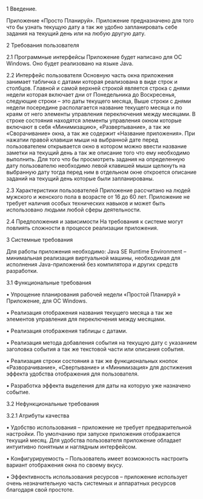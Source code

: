 1 Введение.

Приложение «Просто Планируй». Приложение предназначено для того что бы узнать текущую дату а так же удобно запланировать себе задания на текущий день или на любую другую дату.

2 Требования пользователя

2.1 Программные интерфейсы
Приложение будет написано  для  ОС Windows. Оно будет реализовано на языке Java.

2.2 Интерфейс пользователя
Основную часть окна приложения занимает табличка с датами которая реализована в виде строк и столбцов. Главной и самой верхней строкой является строка с днями недели которая включает дни от Понедельника до Воскресенья, следующие строки – это даты текущего месяца, Выше строки с днями недели посередине располагается название текущего месяца и по краям от него элементы управления переключения между месяцами.  В строке состояния находятся элементы управления окном которые включают в себя «Минимизацию», «Развертывание», а так же «Сворачивание» окна, а так же содержит «Название приложения». При нажатии правой клавиши мыши на выбранной дате перед пользователем открывается окно в котором можно ввести название заметки на текущий день а так же описание того что ему необходимо выполнить. Для того что бы просмотреть задания на определенную дату пользователю необходимо левой клавишей мыши щелкнуть на выбранную дату тогда перед ним в отдельном окне откроется описание заданий на текущий день которые были запланированы.

2.3 Характеристики пользователей
Приложение рассчитано на людей мужского и женского пола в возрасте от 16 до 60 лет. Приложение не требует наличия особых технических навыков и может быть использовано людьми любой сферы деятельности.

2.4 Предположения и зависимости
На требования к системе могут повлиять сложности в процессе реализации приложения.

3 Системные требования

Для работы приложения необходимо: Java SE Runtime Environment – минимальная реализация виртуальной машины, необходимая для исполнения Java-приложений без компилятора и других средств разработки.

3.1 Функциональные требования

•	Упрощение планирования рабочей недели  «Простой Планируй » Приложение, для  ОС Windows.

•	Реализация отображения названия текущего месяца а так же элементов управления для переключения между месяцами. 

•	Реализация отображения таблицы с датами.

•	Реализация метода добавления события на текущую дату с указанием заголовка события а так же текстовой части или описания события.

•	Реализация строки состояния а так же функциональных кнопок «Разворачивание», «Свертывание» и «Минимизация» для достижения эффекта удобства отображения для пользователя.

•	Разработка эффекта выделения для даты на которую уже назначено событие.

3.2 Нефункциональные требования

3.2.1 Атрибуты качества

•	Удобство использования – приложение не требует предварительной настройки. По умолчанию при запуске приложения отображается текущий месяц. Для удобства пользователя  приложение обладает интуитивно понятным и наглядным интерфейсом.

•	Конфигурируемость – Пользователь имеет возможность настроить вариант отображения окна по своему вкусу.

•	Эффективность использования ресурсов – приложение использует очень незначительную часть системных и аппаратных ресурсов благодаря свой простоте. 

